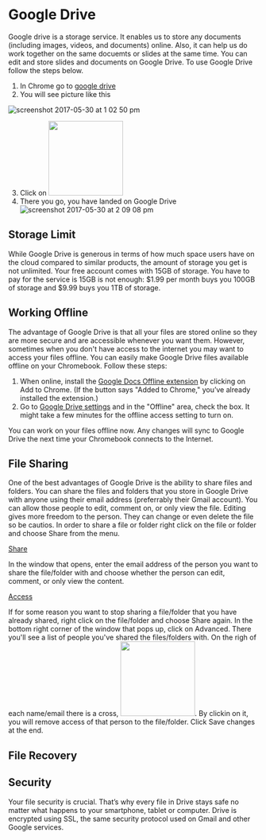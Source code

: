 # Google Drive #

Google drive is a storage service. It enables us to store any documents (including images, videos, and documents) online. Also, it can help us do work together on the same docuemts or slides at the same time. You can edit and store slides and documents on Google Drive. To use Google Drive follow the steps below.

1. In Chrome go to [google drive](https://www.google.com/drive/)
2. You will see picture like this

![screenshot 2017-05-30 at 1 02 50 pm](./img/05_googledrive/00_home.png)

3. Click on <img src="./img/05_googledrive/01_gdicon.png" width="150">
4. There you go, you have landed on Google Drive ![screenshot 2017-05-30 at 2 09 08 pm](./img/05_googledrive/02_gddirectory.png)

## Storage Limit ##

While Google Drive is generous in terms of how much space users have on the cloud compared to similar products, the amount of storage you get is not unlimited. Your free account comes with 15GB of storage. You have to pay for the service is 15GB is not enough: $1.99 per month buys you 100GB of storage and $9.99 buys you 1TB of storage.

## Working Offline

The advantage of Google Drive is that all your files are stored online so they are more secure and are accessible whenever you want them. However, sometimes when you don't have access to the internet you may want to access your files offline. You can easily make Google Drive files available offline on your Chromebook. Follow these steps:

1. When online, install the [Google Docs Offline extension](https://chrome.google.com/webstore/detail/google-docs-offline/ghbmnnjooekpmoecnnnilnnbdlolhkhi) by clicking on Add to Chrome. (If the button says "Added to Chrome," you’ve already installed the extension.)
2. Go to [Google Drive settings](drive.google.com/drive/settings) and in the "Offline" area, check the box. It might take a few minutes for the offline access setting to turn on.

You can work on your files offline now. Any changes will sync to Google Drive the next time your Chromebook connects to the Internet.


## File Sharing
One of the best advantages of Google Drive is the ability to share files and folders. You can share the files and folders that you store in Google Drive with anyone using their email address (preferrably their Gmail account). You can allow those people to edit, comment on, or only view the file. Editing gives more freedom to the person. They can change or even delete the file so be cautios. In order to share a file or folder right click on the file or folder and choose Share from the menu.

[Share](./img/05_googledrive/05_share.png)

In the window that opens, enter the email address of the person you want to share the file/folder with and choose whether the person can edit, comment, or only view the content.

[Access](./img/05_googledrive/06_access.png)

If for some reason you want to stop sharing a file/folder that you have already shared, right click on the file/folder and choose Share again. In the bottom right corner of the window that pops up, click on Advanced. There you'll see a list of people you've shared the files/folders with. On the righ of each name/email there is a cross, <img src="./img/05_googledrive/07_cross.png" width="150">. By clickin on it, you will remove access of that person to the file/folder. Click Save changes at the end.


## File Recovery ##


## Security


Your file security is crucial. That’s why every file in Drive stays safe no matter what happens to your smartphone, tablet or computer. Drive is encrypted using SSL, the same security protocol used on Gmail and other Google services.







